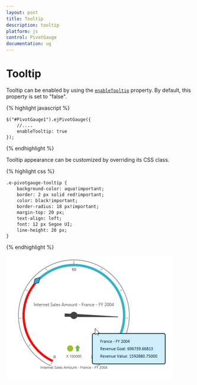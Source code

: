 ```yaml
---
layout: post
title: Tooltip
description: tooltip
platform: js
control: PivotGauge
documentation: ug
---
```


# Tooltip

Tooltip can be enabled by using the [`enableTooltip`](/js/api/ejpivotgauge#members:enabletooltip) property. By default, this property is set to "false".

{% highlight javascript %}

    $("#PivotGauge1").ejPivotGauge({
        //....
        enableTooltip: true
    });

{% endhighlight %}

Tooltip appearance can be customized by overriding its CSS class.

{% highlight css %}

    .e-pivotgauge-tooltip {
        background-color: aqua!important;
        border: 2 px solid red!important;
        color: black!important;
        border-radius: 18 px!important;
        margin-top: 20 px;
        text-align: left;
        font: 12 px Segoe UI;
        line-height: 20 px;
    }

{% endhighlight %}
    
![](Tooltip_images/Tooltip.png) 

